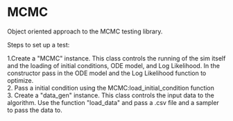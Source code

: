# MCMC

Object oriented approach to the MCMC testing library. 

Steps to set up a test: 

1.Create a "MCMC" instance. This class controls the running of the sim itself and the loading of initial conditions, ODE model, and Log Likelihood. In the constructor pass in the ODE model and the Log Likelihood function to optimize.   
2. Pass a initial condition using the MCMC:load_initial_condition function  
3. Create a "data_gen" instance. This class controls the input data to the algorithm. Use the function "load_data" and pass a .csv file and a sampler to pass the data to. 


